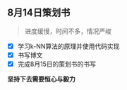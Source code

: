 ## 8月14日策划书

> 进度缓慢，时间不多，情况严峻


- [x] 学习k-NN算法的原理并使用代码实现
- [x] 书写博文
- [x] 完成8月15日的策划书的书写
  
 **坚持下去需要恒心与毅力**